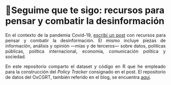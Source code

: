 <div>
<div id="8ef7" class="fl fm ap by fn b fo fp fq fr fs ft fu fv fw fx fy">
<h1 class="fn b fo fz fq ga fs gb fu gc fw gd ap" style="text-align: left;">🦠Seguime que te sigo: recursos para pensar y combatir la desinformaci&oacute;n</h1>
</div>
</div>
<div id="1628" class="ge fm cc by bx gf gg gh gi gj gk gl gm gn go gp gq">
<p style="text-align: justify;">En el contexto de la pandemia Covid-19, <a href="https://medium.com/@Condolasa/infodemia-en-tiempos-de-pandemia-3c0eaa6bc9cc" target="_blank" rel="noopener">escrib&iacute; un post</a> con recursos para pensar y combatir la desinformaci&oacute;n. El mismo incluye piezas de informaci&oacute;n, an&aacute;lisis y opini&oacute;n &mdash;m&iacute;as y de terceros&mdash; sobre datos, pol&iacute;ticas p&uacute;blicas, pol&iacute;tica internacional, econom&iacute;a, comunicaci&oacute;n pol&iacute;tica y sociedad.</p>
<p style="text-align: justify;">En este repositorio comparto el dataset y c&oacute;digo en R que he empleado para la construcci&oacute;n del <em>Policy Tracker</em> consignado en el post. El repositorio de datos del OxCGRT, tambi&eacute;n referido en el blog, se encuentra <a href="https://github.com/OxCGRT/covid-policy-tracker" target="_blank" rel="noopener">aqu&iacute;</a>.</p>
</div>
